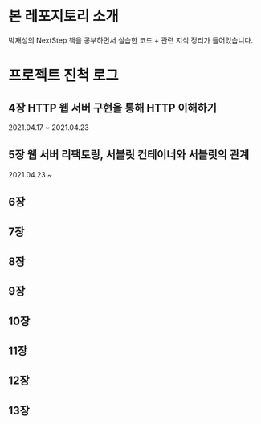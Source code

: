 # 본 레포지토리 소개

박재성의 NextStep 책을 공부하면서 실습한 코드 + 관련 지식 정리가 들어있습니다.

# 프로젝트 진척 로그

## 4장 HTTP 웹 서버 구현을 통해 HTTP 이해하기

2021.04.17 ~ 2021.04.23

## 5장 웹 서버 리팩토링, 서블릿 컨테이너와 서블릿의 관계

2021.04.23 ~

## 6장

## 7장

## 8장

## 9장

## 10장

## 11장

## 12장

## 13장